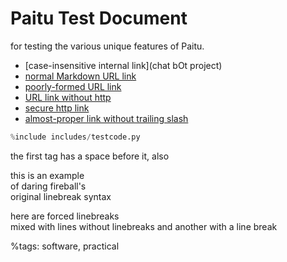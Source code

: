 Paitu Test Document
===================

for testing the various unique features of Paitu.

* [case-insensitive internal link](chat bOt project)
* [normal Markdown URL link](http://www.google.com/)
* [poorly-formed URL link](google.com)
* [URL link without http](www.google.com)
* [secure http link](https://duckduckgo.com/)
* [almost-proper link without trailing slash](http://duckduckgo.com)

``` python
%include includes/testcode.py
```

the first tag has a space before it, also

this is an example  
of daring fireball's  
original linebreak syntax  

here are forced linebreaks  
mixed with lines without linebreaks
and another with a line break  

%tags: software, practical
